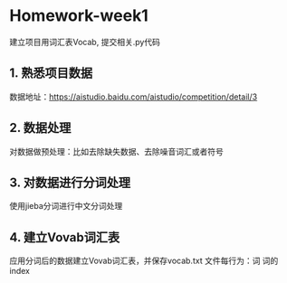 # Homework-week1
建立项目用词汇表Vocab, 提交相关.py代码
## 1. 熟悉项目数据
数据地址：https://aistudio.baidu.com/aistudio/competition/detail/3
## 2. 数据处理
对数据做预处理：比如去除缺失数据、去除噪音词汇或者符号
## 3. 对数据进行分词处理
使用jieba分词进行中文分词处理
## 4. 建立Vovab词汇表
应用分词后的数据建立Vovab词汇表，并保存vocab.txt
文件每行为：词 词的index

